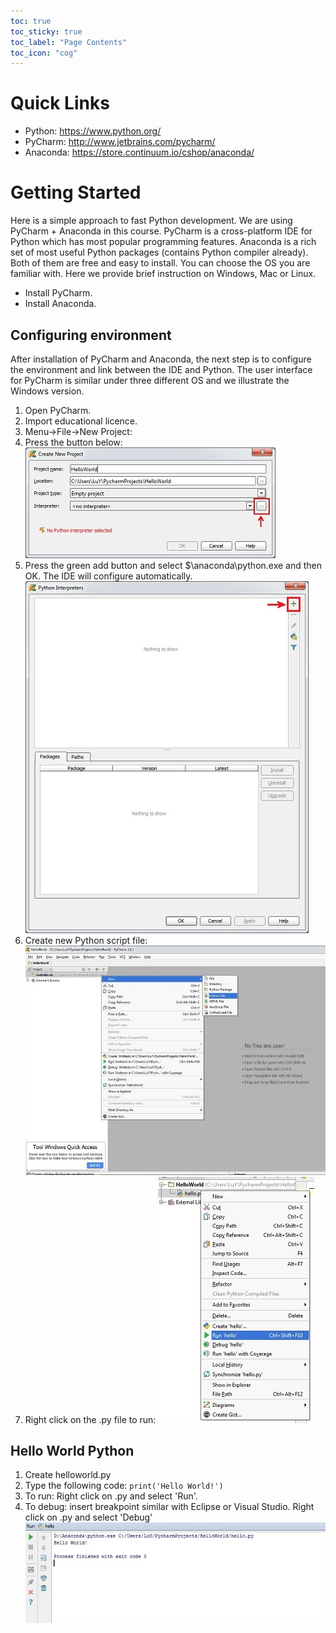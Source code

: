 ```yaml
---
toc: true
toc_sticky: true
toc_label: "Page Contents"
toc_icon: "cog"
---
```

# Quick Links
* Python: https://www.python.org/ 
* PyCharm: http://www.jetbrains.com/pycharm/
* Anaconda: https://store.continuum.io/cshop/anaconda/	

# Getting Started

Here is a simple approach to fast Python development. We are using PyCharm + Anaconda in this course. PyCharm is a cross-platform IDE for Python which has most popular programming features. Anaconda is a rich set of most useful Python packages (contains Python compiler already). Both of them are free and easy to install. You can choose the OS you are familiar with. Here we provide brief instruction on Windows, Mac or Linux.

* Install PyCharm. 
* Install Anaconda.

## Configuring environment
After installation of PyCharm and Anaconda, the next step is to configure the environment and link between the IDE and Python. The user interface for PyCharm is similar under three different OS and we illustrate the Windows version.

1. Open PyCharm.
1. Import educational licence.
1. Menu->File->New Project:
1. Press the button below:
    ![new-project](images/00_newproj.jpg)
1. Press the green add button and select $\anaconda\python.exe and then OK. The IDE will configure automatically.
    ![new-project-2](images/00_newproj2.jpg)
1. Create new Python script file:
    ![ui](images/00_ui.jpg)
1. Right click on the .py file to run:
    ![run](images/00_run.jpg)

## Hello World Python

1. Create helloworld.py
1. Type the following code: ```print('Hello World!')```
1. To run: Right click on .py and select 'Run'.
1. To debug: insert breakpoint similar with Eclipse or Visual Studio. Right click on .py and select 'Debug'
![result](images/00_result.jpg)
